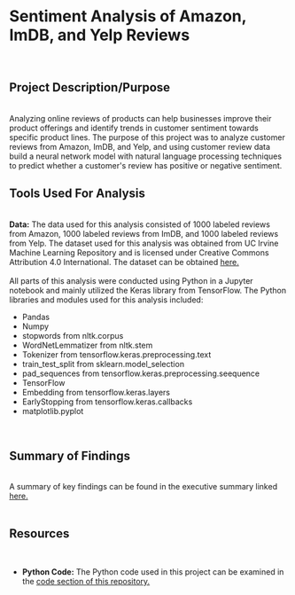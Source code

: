 <h1> Sentiment Analysis of Amazon, ImDB, and Yelp Reviews </h1>
<br>
<h2> Project Description/Purpose </h2>
<br>
Analyzing online reviews of products can help businesses improve their product offerings and identify trends in customer sentiment towards specific product lines. The purpose of this project was to analyze customer reviews from Amazon, ImDB, and Yelp, and using customer review data build a neural network model with natural language processing techniques to predict whether a customer's review has positive or negative sentiment.
<br>
<h2> Tools Used For Analysis </h2>
<br>
<b>Data:</b> The data used for this analysis consisted of 1000 labeled reviews from Amazon, 1000 labeled reviews from ImDB, and 1000 labeled reviews from Yelp. The dataset used for this analysis was obtained from UC Irvine Machine Learning Repository and is licensed under Creative Commons Attribution 4.0 International. The dataset can be obtained <a href="https://archive.ics.uci.edu/dataset/331/sentiment+labelled+sentences"> here.</a>
<br>
<br>
All parts of this analysis were conducted using Python in a Jupyter notebook and mainly utilized the Keras library from TensorFlow. The Python libraries and modules used for this analysis included:
<br>
<ul>
  <li>Pandas</li>
  <li>Numpy</li>
  <li>stopwords from nltk.corpus</li>
  <li>WordNetLemmatizer from nltk.stem</li>
  <li>Tokenizer from tensorflow.keras.preprocessing.text</li>
  <li>train_test_split from sklearn.model_selection</li>
  <li>pad_sequences from tensorflow.keras.preprocessing.seequence</li>
  <li>TensorFlow</li>
  <li>Embedding from tensorflow.keras.layers</li>
  <li>EarlyStopping from tensorflow.keras.callbacks</li>
  <li>matplotlib.pyplot</li>
</ul>
<br>
<h2> Summary of Findings</h2>
<br> 
A summary of key findings can be found in the executive summary linked <a href="https://docs.google.com/presentation/d/1PBk8sdiwbwsyZRpWN78Hy1lgTxNrnziKbSRokeIWDrw/edit?usp=sharing">here.</a>
<br>
<br>
<h2> Resources</h2>
<br>
<ul>
  <li><b>Python Code:</b> The Python code used in this project can be examined in the <a href="https://github.com/cfuller19/cfuller19-sentiment-analysis/blob/main/SentimentAnalysis.ipynb">code section of this repository.</a> </li>
</ul>








